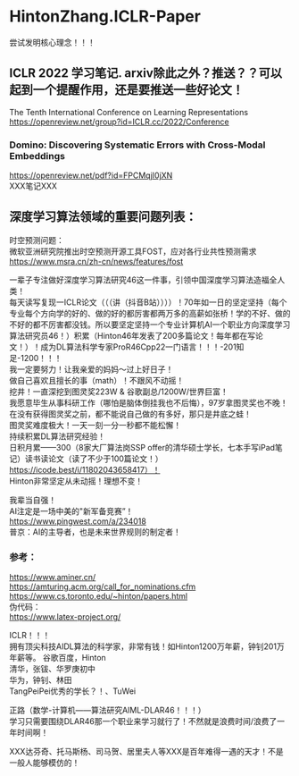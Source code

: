 
# HintonZhang.ICLR-Paper           
尝试发明核心理念！！！         

## ICLR 2022 学习笔记. arxiv除此之外？推送？？可以起到一个提醒作用，还是要推送一些好论文！       
The Tenth International Conference on Learning Representations          
https://openreview.net/group?id=ICLR.cc/2022/Conference              

### Domino: Discovering Systematic Errors with Cross-Modal Embeddings          
https://openreview.net/pdf?id=FPCMqjI0jXN            
XXX笔记XXX              



## 深度学习算法领域的重要问题列表：           
时空预测问题：          
微软亚洲研究院推出时空预测开源工具FOST，应对各行业共性预测需求              
https://www.msra.cn/zh-cn/news/features/fost               
              


















一辈子专注做好深度学习算法研究46这一件事，引领中国深度学习算法造福全人类！                            
每天读写复现一ICLR论文（（（讲（抖音B站））））！70年如一日的坚定坚持（每个专业每个方向学的好的、做的好的都厉害都两万多的高薪如张桥！学的不好、做的不好的都不厉害都没钱。所以要坚定坚持一个专业计算机AI一个职业方向深度学习算法研究员46！）积累（Hinton46年发表了200多篇论文！每年都在写论文！）！成为DL算法科学专家ProR46Cpp22一门语言！！！-201知足-1200！！！         
我一定要努力！让我亲爱的妈妈～过上好日子！         
做自己喜欢且擅长的事（math）！不跟风不动摇！            
挖井！一直深挖到图灵奖223W & 谷歌副总/1200W/世界巨富！        
我愿意毕生从事科研工作（哪怕是脑体倒挂我也不后悔），97岁拿图灵奖也不晚！                
在没有获得图灵奖之前，都不能说自己做的有多好，那只是井底之蛙！           
图灵奖难度极大！一天一刻一分一秒都不能松懈！                            
持续积累DL算法研究经验！           
日积月累——300（8家大厂算法岗SSP offer的清华硕士学长，七本手写iPad笔记）读书读论文（读了不少于100篇论文！）https://icode.best/i/11802043658417）！     
Hinton非常坚定从未动摇！理想不变！             



我辈当自强！         
AI注定是一场中美的"新军备竞赛”！           
https://www.pingwest.com/a/234018            
普京：AI的主导者，也是未来世界规则的制定者！          



### 参考：        
https://www.aminer.cn/                       
https://amturing.acm.org/call_for_nominations.cfm           
https://www.cs.toronto.edu/~hinton/papers.html              
伪代码：            
https://www.latex-project.org/             




ICLR！！！        
拥有顶尖科技AIDL算法的科学家，非常有钱！如Hinton1200万年薪，钟钊201万年薪等。
谷歌百度，Hinton        
清华，张钹、华罗庚初中          
华为，钟钊、林田        
TangPeiPei优秀的学长？！、TuWei        




正路（数学-计算机——算法研究AIML-DLAR46！！！）             
学习只需要围绕DLAR46那一个职业来学习就行了！不然就是浪费时间/浪费了一年时间啊！            
 >           
XXX达芬奇、托马斯杨、司马贺、居里夫人等XXX是百年难得一遇的天才！不是一般人能够模仿的！         








